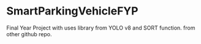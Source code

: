 # SmartParkingVehicleFYP
 Final Year Project with uses library from YOLO v8 and SORT function. from other github repo.

